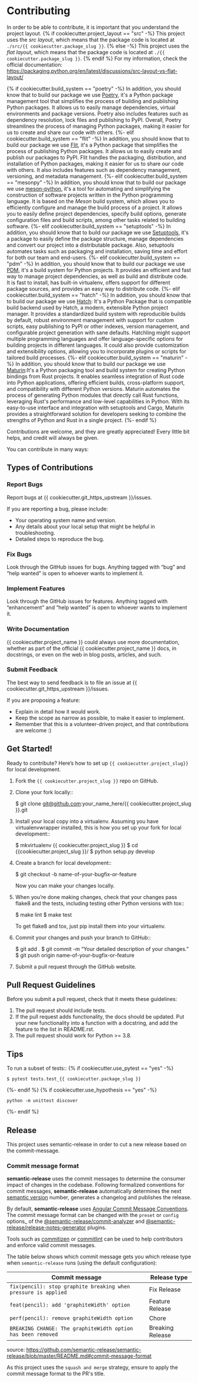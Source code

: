 # Contributing

In order to be able to contribute, it is important that you understand
the project layout.
{% if cookiecutter.project_layout == "src" -%}
This project uses the *src layout*, which means that the package code is located
at `./src/{{ cookiecutter.package_slug }}`.
{% else -%}
This project uses the *flat layout*, which means that the package code is located
at `./{{ cookiecutter.package_slug }}`.
{% endif %}
For my information, check the official documentation:
https://packaging.python.org/en/latest/discussions/src-layout-vs-flat-layout/

{% if cookiecutter.build_system == "poetry" -%}
In addition, you should know that to build our package we use
[Poetry](https://python-poetry.org/), it's a Python package management tool that
simplifies the process of building and publishing Python packages. It allows us
to easily manage dependencies, virtual environments and package versions. Poetry
also includes features such as dependency resolution, lock files and publishing
to PyPI. Overall, Poetry streamlines the process of managing Python packages,
making it easier for us to create and share our code with others.
{%- elif cookiecutter.build_system == "flit" -%}
In addition, you should know that to build our package we use
[Flit](https://flit.pypa.io), it's a Python package that simplifies the process
of publishing Python packages. It allows us to easily create and publish our
packages to PyPI. Flit handles the packaging, distribution, and installation of
Python packages, making it easier for us to share our code with others. It also
includes features such as dependency management, versioning, and metadata
management.
{%- elif cookiecutter.build_system == "mesonpy" -%}
In addition, you should know that to build our package we use
[meson-python](https://meson-python.readthedocs.io/en/latest/index.html),
it's a tool for automating and simplifying the construction of software
projects written in the Python programming language. It is based on the
*Meson* build system, which allows you to efficiently configure and manage
the build process of a project. It allows you to easily define project
dependencies, specify build options, generate configuration files and
build scripts, among other tasks related to building software.
{%- elif cookiecutter.build_system == "setuptools" -%}
In addition, you should know that to build our package we use
[Setuptools](https://setuptools.pypa.io/en/latest/), it's a package to easily
define the package structure, manage dependencies and convert our project into a
distributable package. Also, setuptools automates tasks such as packaging
and installation, saving time and effort for both our team and end-users.
{%- elif cookiecutter.build_system == "pdm" -%}
In addition, you should know that to build our package we use
[PDM](https://pdm.fming.dev/), it's a build system for Python projects.
It provides an efficient and fast way to manage project dependencies, as
well as build and distribute code. It is fast to install, has built-in
virtualenv, offers support for different package sources, and provides
an easy way to distribute code.
{%- elif cookiecutter.build_system == "hatch" -%}
In addition, you should know that to build our package we use
[Hatch](https://hatch.pypa.io): It's a Python Package that is compatible build backend used by Hatch, a modern, extensible Python project manager. It provides a standardized build system with reproducible builds by default, robust environment management with support for custom scripts, easy publishing to PyPI or other indexes, version management, and configurable project generation with sane defaults. Hatchling might support multiple programming languages and offer language-specific options for building projects in different languages. It could also provide customization and extensibility options, allowing you to incorporate plugins or scripts for tailored build processes.
{%- elif cookiecutter.build_system == "maturin" -%}
In addition, you should know that to build our package we use
[Maturin](https://pypi.org/project/maturin/0.8.2/):It's a Python packaging tool and build system for creating Python bindings from Rust projects. It enables seamless integration of Rust code into Python applications, offering efficient builds, cross-platform support, and compatibility with different Python versions. Maturin automates the process of generating Python modules that directly call Rust functions, leveraging Rust's performance and low-level capabilities in Python. With its easy-to-use interface and integration with setuptools and Cargo, Maturin provides a straightforward solution for developers seeking to combine the strengths of Python and Rust in a single project.
{%- endif %}

Contributions are welcome, and they are greatly appreciated! Every little bit
helps, and credit will always be given.

You can contribute in many ways:

## Types of Contributions

### Report Bugs

Report bugs at {{ cookiecutter.git_https_upstream }}/issues.

If you are reporting a bug, please include:

  - Your operating system name and version.
  - Any details about your local setup that might be helpful in
    troubleshooting.
  - Detailed steps to reproduce the bug.

### Fix Bugs

Look through the GitHub issues for bugs. Anything tagged with “bug” and
“help wanted” is open to whoever wants to implement it.

### Implement Features

Look through the GitHub issues for features. Anything tagged with
“enhancement” and “help wanted” is open to whoever wants to implement
it.

### Write Documentation

{{ cookiecutter.project_name }} could always use more documentation,
whether as part of the official {{ cookiecutter.project_name }} docs,
in docstrings, or even on the web in blog posts, articles, and such.

### Submit Feedback

The best way to send feedback is to file an issue at
{{ cookiecutter.git_https_upstream }}/issues.

If you are proposing a feature:

  - Explain in detail how it would work.
  - Keep the scope as narrow as possible, to make it easier to
    implement.
  - Remember that this is a volunteer-driven project, and that
    contributions are welcome :)

## Get Started!

Ready to contribute? Here’s how to set up `{{ cookiecutter.project_slug}}` for local development.

1.  Fork the `{{ cookiecutter.project_slug }}` repo on GitHub.

2.  Clone your fork locally::

    $ git clone git@github.com:your_name_here/{{ cookiecutter.project_slug }}.git

3.  Install your local copy into a virtualenv. Assuming you have
    virtualenvwrapper installed, this is how you set up your fork for
    local development::

    $ mkvirtualenv {{ cookiecutter.project_slug }}
    $ cd {{cookiecutter.project_slug }}/
    $ python setup.py develop

4.  Create a branch for local development::

    $ git checkout -b name-of-your-bugfix-or-feature

    Now you can make your changes locally.

5.  When you’re done making changes, check that your changes pass flake8
    and the tests, including testing other Python versions with tox::

    $ make lint
    $ make test

    To get flake8 and tox, just pip install them into your virtualenv.

6.  Commit your changes and push your branch to GitHub::

    $ git add . $ git commit -m “Your detailed description of your
    changes.” $ git push origin name-of-your-bugfix-or-feature

7.  Submit a pull request through the GitHub website.

## Pull Request Guidelines

Before you submit a pull request, check that it meets these guidelines:

1.  The pull request should include tests.
2.  If the pull request adds functionality, the docs should be updated.
    Put your new functionality into a function with a docstring, and add
    the feature to the list in README.rst.
3.  The pull request should work for Python >= 3.8.

## Tips

To run a subset of tests::
{% if cookiecutter.use_pytest == "yes" -%}
```
$ pytest tests.test_{{ cookiecutter.package_slug }}
```
{%- endif %}
{% if cookiecutter.use_hypothesis == "yes" -%}
```
python -m unittest discover
```
{%- endif %}

## Release

This project uses semantic-release in order to cut a new release
based on the commit-message.

### Commit message format

**semantic-release** uses the commit messages to determine the consumer
impact of changes in the codebase. Following formalized conventions for
commit messages, **semantic-release** automatically determines the next
[semantic version](https://semver.org) number, generates a changelog and
publishes the release.

By default, **semantic-release** uses [Angular Commit Message
Conventions](https://github.com/angular/angular/blob/master/CONTRIBUTING.md#-commit-message-format).
The commit message format can be changed with the `preset` or `config`
options_ of the
[@semantic-release/commit-analyzer](https://github.com/semantic-release/commit-analyzer#options)
and
[@semantic-release/release-notes-generator](https://github.com/semantic-release/release-notes-generator#options)
plugins.

Tools such as [commitizen](https://github.com/commitizen/cz-cli) or
[commitlint](https://github.com/conventional-changelog/commitlint) can
be used to help contributors and enforce valid commit messages.

The table below shows which commit message gets you which release type
when `semantic-release` runs (using the default configuration):

| Commit message                                                 | Release type     |
|----------------------------------------------------------------|------------------|
| `fix(pencil): stop graphite breaking when pressure is applied` | Fix Release      |
| `feat(pencil): add 'graphiteWidth' option`                     | Feature Release  |
| `perf(pencil): remove graphiteWidth option`                    | Chore            |
| `BREAKING CHANGE: The graphiteWidth option has been removed`   | Breaking Release |

source:
<https://github.com/semantic-release/semantic-release/blob/master/README.md#commit-message-format>

As this project uses the `squash and merge` strategy, ensure to apply
the commit message format to the PR's title.
